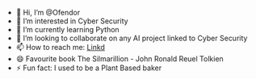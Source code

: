 - 👋 Hi, I’m @Ofendor
- 👀 I’m interested in Cyber Security
- 🌱 I’m currently learning Python
- 💞️ I’m looking to collaborate on any AI project linked to Cyber Security
- 📫 How to reach me: [Linkd](https://www.linkedin.com/in/emilio-mardones-6a10402b9/)
- 😄 Favourite book The Silmarillion - John Ronald Reuel Tolkien
- ⚡ Fun fact: I used to be a Plant Based baker

<!---
Ofendor/Ofendor is a ✨ special ✨ repository because its `README.md` (this file) appears on your GitHub profile.
You can click the Preview link to take a look at your changes.
--->
